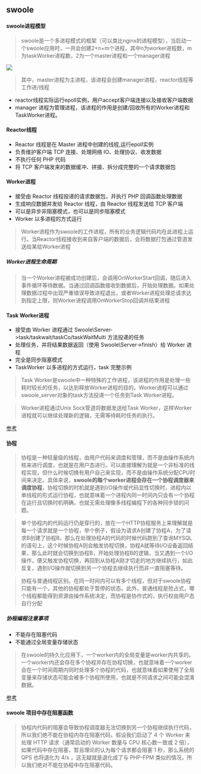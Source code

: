 ## swoole
#### swoole进程模型

> swoole是一个多进程模式的框架（可以类比nginx的进程模型），当启动一个swoole应用时，一共会创建2+n+m个进程，其中n为worker进程数，m为taskWorker进程数，2为一个master进程和一个manager进程

![](http://static.zybuluo.com/Lancelot2014/xpatz2wxco47xrzi5xc3keni/structure.png)

> 其中，master进程为主进程，该进程会创建manager进程，reactor线程等工作进/线程

- reactor线程实际运行epoll实例，用户accept客户端连接以及接收客户端数据
- manager 进程为管理进程，该进程的作用是创建/回收所有的Worker进程和TaskWorker进程。

#### Reactor线程
- Reactor 线程是在 Master 进程中创建的线程,运行epoll实例
- 负责维护客户端 TCP 连接、处理网络 IO、处理协议、收发数据
- 不执行任何 PHP 代码
- 将 TCP 客户端发来的数据缓冲、拼接、拆分成完整的一个请求数据包


#### Worker进程

- 接受由 Reactor 线程投递的请求数据包，并执行 PHP 回调函数处理数据
- 生成响应数据并发给 Reactor 线程，由 Reactor 线程发送给 TCP 客户端
- 可以是异步非阻塞模式，也可以是同步阻塞模式
- Worker 以多进程的方式运行

> Worker进程作为swoole的工作进程，所有的业务逻辑代码均在此进程上运行。当Reactor线程接收到来自客户端的数据后，会将数据打包通过管道发送给某给Worker进程

##### Worker进程生命周期

> 当一个Worker进程被成功创建后，会调用OnWorkerStart回调，随后进入事件循环等待数据。当通过回调函数接收到数据后，开始处理数据。如果处理数据过程中出现严重错误导致进程退出，或者Worker进程处理总请求达到指定上限，则Worker进程调用OnWorkerStop回调并结束进程

#### Task Worker进程

- 接受由 Worker 进程通过 Swoole\Server->task/taskwait/taskCo/taskWaitMulti 方法投递的任务
- 处理任务，并将结果数据返回（使用 Swoole\Server->finish）给 Worker 进程
- 完全是同步阻塞模式
- TaskWorker 以多进程的方式运行，task 完整示例

> Task Worker是swoole中一种特殊的工作进程，该进程的作用是处理一些耗时较长的任务，以达到释放Worker进程的目的。Worker进程可以通过swoole_server对象的task方法投递一个任务到Task Worker进程。

> Worker进程通过Unix Sock管道将数据发送给Task Worker，这样Worker进程就可以继续处理新的逻辑，无需等待耗时任务的执行。

[参考](https://linkeddestiny.gitbooks.io/easy-swoole/content/book/chapter02/worker.html)


#### 协程
> 协程是一种轻量级的线程，由用户代码来调度和管理，而不是由操作系统内核来进行调度，也就是在用户态进行。可以直接理解为就是一个非标准的线程实现，但什么时候切换有用户自己来实现，而不是由操作系统分配CPU时间来决定。具体来说，**swoole的每个worker进程会存在一个协程调度器来调度协程**，协程切换的时机就是遇到I/O操作或代码显性切换时，进程内以单线程的形式运行协程，也就意味着一个进程内同一时间内只会有一个协程在运行且切换时机明确，也就无需处理像多线程编程下的各种同步锁的问题。

> 单个协程内的代码运行仍是穿行的，放在一个HTTP协程服务上来理解就是每一个请求就是一个协程，举个例子，假设为请求A创建了协程A，为了请求B创建了协程B，那么在处理协程A的代码的时候代码跑到了查询MYSQL的语句上，这个时候协程A则会触发协程切换，协程A就等待I/O设备返回结果，那么此时就会切换到协程B，开始处理协程B的逻辑，当又遇到一个I/O操作，便又触发协程切换，再回到从协程A刚才切走的地方继续执行，如此反复，遇到I/O操作就切换到另一个协程去继续执行而非一直阻塞等待。

> 协程与普通线程区别。在同一时间内可以有多个线程，但对于swoole协程只能有一个，其他的协程都处于暂停的状态。此外，普通线程是抢占式，哪个线程都能得到资源由操作系统决定，而协程是协作式的，执行权由用户态自行分配

##### 协程编程注意事项

- 不能存在阻塞代码
- 不能通过全局变量存储状态

> 在swoole的持久化应用下，一个worker内的全局变量是worker内共享的。一个worker内还会存在多个协程并存在协程切换，也就意味着一个worker会在一个时间周期内同时处理多个协程的代码，也就意味着如果使用了全局变量来存储状态可能会被多个协程所使用，也就是不同请求之间可能会混淆数据。


[参考](https://hyperf.wiki/2.0/#/zh-cn/coroutine)


#### swoole 项目中存在阻塞函数

> 协程内代码的阻塞会导致协程调度器无法切换到另一个协程继续执行代码，所以我们绝不能在协程内存在阻塞代码，假设我们启动了 4 个 Worker 来处理 HTTP 请求（通常启动的 Worker 数量与 CPU 核心数一致或 2 倍），如果代码中存在阻塞，暂且理论的认为每个请求都会阻塞 1 秒，那么系统的 QPS 也将退化为 4/s ，这无疑就是退化成了与 PHP-FPM 类似的情况，所以我们绝对不能在协程中存在阻塞代码。
